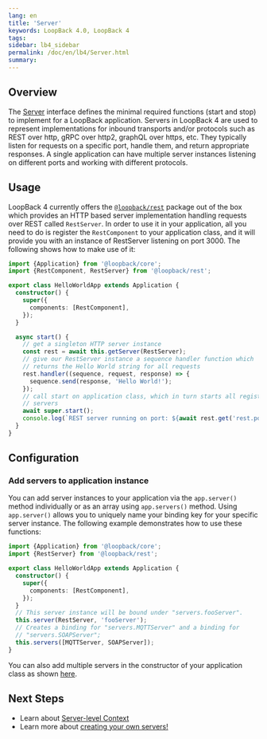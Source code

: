 ```yaml
---
lang: en
title: 'Server'
keywords: LoopBack 4.0, LoopBack 4
tags:
sidebar: lb4_sidebar
permalink: /doc/en/lb4/Server.html
summary:
---
```


## Overview

The [Server](https://apidocs.strongloop.com/@loopback%2fcore/#Server) interface defines the minimal required functions (start and stop) to implement for a LoopBack application. Servers in LoopBack 4 are used to represent implementations for inbound transports and/or protocols such as REST over http, gRPC over http2, graphQL over https, etc. They typically listen for requests on a specific port, handle them, and return appropriate responses. A single application can have multiple server instances listening on different ports and working with different protocols.


## Usage

LoopBack 4 currently offers the [`@loopback/rest`](https://github.com/strongloop/loopback-next/tree/master/packages/rest) package out of the box which provides an HTTP based server implementation handling requests over REST called `RestServer`. In order to use it in your application, all you need to do is register the `RestComponent` to your application class, and it will provide you with an instance of RestServer listening on port 3000. The following shows how to make use of it:

```ts
import {Application} from '@loopback/core';
import {RestComponent, RestServer} from '@loopback/rest';

export class HelloWorldApp extends Application {
  constructor() {
    super({
      components: [RestComponent],
    });
  }

  async start() {
    // get a singleton HTTP server instance
    const rest = await this.getServer(RestServer);
    // give our RestServer instance a sequence handler function which
    // returns the Hello World string for all requests
    rest.handler((sequence, request, response) => {
      sequence.send(response, 'Hello World!');
    });
    // call start on application class, which in turn starts all registered
    // servers
    await super.start();
    console.log(`REST server running on port: ${await rest.get('rest.port')}`);
  }
}
```

## Configuration

### Add servers to application instance

You can add server instances to your application via the `app.server()` method individually or as an array using `app.servers()` method. Using `app.server()` allows you to uniquely name your binding key for your specific server instance. The following example demonstrates how to use these functions:

```ts
import {Application} from '@loopback/core';
import {RestServer} from '@loopback/rest';

export class HelloWorldApp extends Application {
  constructor() {
    super({
      components: [RestComponent],
    });
  }
  // This server instance will be bound under "servers.fooServer".
  this.server(RestServer, 'fooServer');
  // Creates a binding for "servers.MQTTServer" and a binding for
  // "servers.SOAPServer";
  this.servers([MQTTServer, SOAPServer]);
}
```

You can also add multiple servers in the constructor of your application class as shown [here](Application.html#servers).

## Next Steps

- Learn about [Server-level Context](Context.html#server-level-context)
- Learn more about [creating your own servers!](Creating-components.html#creating-your-own-servers)
